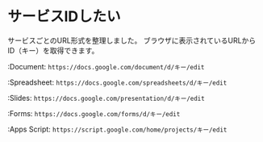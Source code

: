 # サービスIDしたい

サービスごとのURL形式を整理しました。
ブラウザに表示されているURLからID（キー）を取得できます。

:Document:
`https://docs.google.com/document/d/キー/edit`

:Spreadsheet:
`https://docs.google.com/spreadsheets/d/キー/edit`

:Slides:
`https://docs.google.com/presentation/d/キー/edit`

:Forms:
`https://docs.google.com/forms/d/キー/edit`

:Apps Script:
`https://script.google.com/home/projects/キー/edit`

